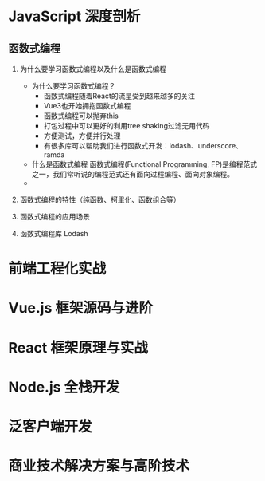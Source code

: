 # JavaScript 深度剖析

## 函数式编程

1. 为什么要学习函数式编程以及什么是函数式编程

   - 为什么要学习函数式编程？
     - 函数式编程随着React的流星受到越来越多的关注
     - Vue3也开始拥抱函数式编程
     - 函数式编程可以抛弃this
     - 打包过程中可以更好的利用tree shaking过滤无用代码
     - 方便测试，方便并行处理
     - 有很多库可以帮助我们进行函数式开发：lodash、underscore、ramda
   - 什么是函数式编程
     函数式编程(Functional Programming, FP)是编程范式之一，我们常听说的编程范式还有面向过程编程、面向对象编程。
   - 

   

2. 函数式编程的特性（纯函数、柯里化、函数组合等）

3. 函数式编程的应用场景

4. 函数式编程库 Lodash

## 

# 前端工程化实战

# Vue.js 框架源码与进阶

# React 框架原理与实战

# Node.js 全栈开发

# 泛客户端开发

# 商业技术解决方案与高阶技术

# 